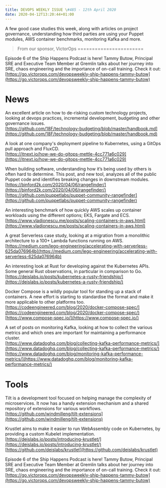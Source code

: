 ```yaml
---
title: DEVOPS WEEKLY ISSUE \#485 - 12th April 2020 
date: 2020-04-12T13:20:44+01:00
---
```


A few good case studies this week, along with articles on project governance, understanding how third parties are using your Puppet modules,  AWS container benchmarks, monitoring Kafka and more.


>From our sponsor, VictorOps
=======================

Episode 6 of the Ship Happens Podcast is here! Tammy Butow, Principal SRE and Executive Team Member at Gremlin talks about her journey into SRE, chaos engineering and the importance of on-call training. Check it out:
<br>[https://go.victorops.com/devopsweekly-ship-happens-tammy-butow](https://go.victorops.com/devopsweekly-ship-happens-tammy-butow)


News
====

An excellent article on how to de-risking custom technology projects, looking at devops practices, incremental development, budgeting and other governance issues.
<br>[https://github.com/18F/technology-budgeting/blob/master/handbook.md](https://github.com/18F/technology-budgeting/blob/master/handbook.md)


A look at one company's deployment pipeline to Kubernetes, using a GitOps pull approach and FluxCD.
<br>[https://itnext.io/how-we-do-gitops-mettle-4cc771a6c029](https://itnext.io/how-we-do-gitops-mettle-4cc771a6c029)


When building software, understanding how it’s being used by others is often hard to determine. This post, and new tool, analyzes all of the public Puppet code and identifies breaking changes in downstream modules.
<br>[https://binford2k.com/2020/04/06/rangefinder/](https://binford2k.com/2020/04/06/rangefinder/)
<br>[https://github.com/puppetlabs/puppet-community-rangefinder](https://github.com/puppetlabs/puppet-community-rangefinder)


An interesting benchmark of how quickly AWS scales up container workloads using the different options; EKS, Fargate and ECS.
<br>[https://www.vladionescu.me/posts/scaling-containers-in-aws.html](https://www.vladionescu.me/posts/scaling-containers-in-aws.html)


A great Serverless case study, looking at a migration from a monolithic architecture to a 100+ Lambda functions running on AWS.
<br>[https://medium.com/lego-engineering/accelerating-with-serverless-625da076964b](https://medium.com/lego-engineering/accelerating-with-serverless-625da076964b)


An interesting look at Rust for developing against the Kubernetes APIs. Some general Rust observations, in particular in comparison to Go.
<br>[https://deislabs.io/posts/kubernetes-a-rusty-friendship/](https://deislabs.io/posts/kubernetes-a-rusty-friendship/)


Docker Compose is a wildly popular tool for standing up a stack of containers. A new effort is starting to standardise the format and make it more applicable to other platforms too.
<br>[https://codeengineered.com/blog/2020/docker-compose-spec/](https://codeengineered.com/blog/2020/docker-compose-spec/)
<br>[https://www.compose-spec.io/](https://www.compose-spec.io/)


A set of posts on monitoring Kafka, looking at how to collect the various metrics and which ones are important for maintaining a performance cluster.
<br>[https://www.datadoghq.com/blog/collecting-kafka-performance-metrics/](https://www.datadoghq.com/blog/collecting-kafka-performance-metrics/)
<br>[https://www.datadoghq.com/blog/monitoring-kafka-performance-metrics/](https://www.datadoghq.com/blog/monitoring-kafka-performance-metrics/)


Tools
=====

Tilt is a development tool focused on helping manage the complexity of microservices. It now has a handy extension mechanism and a shared repository of extensions for various workflows.
<br>[https://github.com/windmilleng/tilt-extensions](https://github.com/windmilleng/tilt-extensions)


Krustlet aims to make it easier to run WebAssembly code on Kubernetes, by providing a custom Kubelet implementation.
<br>[https://deislabs.io/posts/introducing-krustlet/](https://deislabs.io/posts/introducing-krustlet/)
<br>[https://github.com/deislabs/krustlet](https://github.com/deislabs/krustlet)



Episode 6 of the Ship Happens Podcast is here! Tammy Butow, Principal SRE and Executive Team Member at Gremlin talks about her journey into SRE, chaos engineering and the importance of on-call training. Check it out:
<br>[https://go.victorops.com/devopsweekly-ship-happens-tammy-butow](https://go.victorops.com/devopsweekly-ship-happens-tammy-butow)



